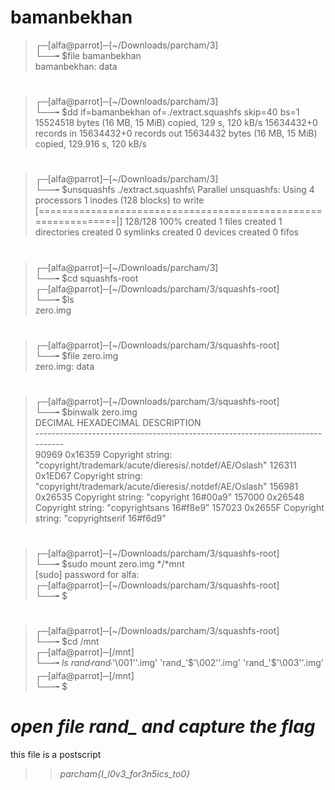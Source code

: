 # bamanbekhan

>┌─[alfa@parrot]─[~/Downloads/parcham/3]\
└──╼ $file bamanbekhan\
bamanbekhan: data
#
>┌─[alfa@parrot]─[~/Downloads/parcham/3]\
└──╼ $dd if=bamanbekhan of=./extract.squashfs skip=40 bs=1\
15524518 bytes (16 MB, 15 MiB) copied, 129 s, 120 kB/s
15634432+0 records in
15634432+0 records out
15634432 bytes (16 MB, 15 MiB) copied, 129.916 s, 120 kB/s

#

>┌─[alfa@parrot]─[~/Downloads/parcham/3]\
└──╼ $unsquashfs ./extract.squashfs\ 
Parallel unsquashfs: Using 4 processors
1 inodes (128 blocks) to write
[===============================================================|] 128/128 100%
created 1 files
created 1 directories
created 0 symlinks
created 0 devices
created 0 fifos
#

>┌─[alfa@parrot]─[~/Downloads/parcham/3]\
└──╼ $cd squashfs-root\
┌─[alfa@parrot]─[~/Downloads/parcham/3/squashfs-root]\
└──╼ $ls\
zero.img

#
>┌─[alfa@parrot]─[~/Downloads/parcham/3/squashfs-root]\
└──╼ $file zero.img \
zero.img: data
#
>┌─[alfa@parrot]─[~/Downloads/parcham/3/squashfs-root]\
└──╼ $binwalk zero.img \
DECIMAL       HEXADECIMAL     DESCRIPTION \
*------------------------------------------------------------------------------*\
90969         0x16359         Copyright string: "copyright/trademark/acute/dieresis/.notdef/AE/Oslash"
126311        0x1ED67         Copyright string: "copyright/trademark/acute/dieresis/.notdef/AE/Oslash"
156981        0x26535         Copyright string: "copyright 16#00a9"
157000        0x26548         Copyright string: "copyrightsans 16#f8e9"
157023        0x2655F         Copyright string: "copyrightserif 16#f6d9"
#

>┌─[alfa@parrot]─[~/Downloads/parcham/3/squashfs-root]\
└──╼ $sudo mount zero.img */*mnt\
[sudo] password for alfa: \
┌─[alfa@parrot]─[~/Downloads/parcham/3/squashfs-root]\
└──╼ $
#
>┌─[alfa@parrot]─[~/Downloads/parcham/3/squashfs-root]\
└──╼ $cd /mnt\
┌─[alfa@parrot]─[/mnt]\
└──╼ $ls\
 rand_  'rand_'$'\001''.img'  'rand_'$'\002''.img'  'rand_'$'\003''.img'\
┌─[alfa@parrot]─[/mnt]\
└──╼ $
#

# *open file rand_ and capture the flag*

this file is a postscript 

>>*parcham{I_l0v3_for3n5ics_to0}*
